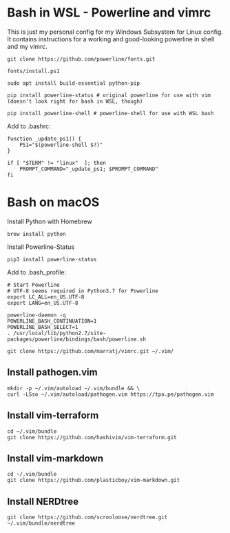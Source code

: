 # Bash in WSL - Powerline and vimrc

This is just my personal config for my Windows Subsystem for Linux config. It contains instructions for a working and good-looking powerline in shell and my vimrc.

```
git clone https://github.com/powerline/fonts.git

fonts/install.ps1

sudo apt install build-essential python-pip

pip install powerline-status # original powerline for use with vim (doesn't look right for bash in WSL, though)

pip install powerline-shell # powerline-shell for use with WSL bash
```

Add to .bashrc:

```
function _update_ps1() {
    PS1="$(powerline-shell $?)"
}

if [ "$TERM" != "linux"  ]; then
    PROMPT_COMMAND="_update_ps1; $PROMPT_COMMAND"
fi
```

# Bash on macOS

Install Python with Homebrew

`brew install python`

Install Powerline-Status

`pip3 install powerline-status`

Add to .bash_profile:

```
# Start Powerline
# UTF-8 seems required in Python3.7 for Powerline
export LC_ALL=en_US.UTF-8
export LANG=en_US.UTF-8

powerline-daemon -q
POWERLINE_BASH_CONTINUATION=1
POWERLINE_BASH_SELECT=1
. /usr/local/lib/python2.7/site-packages/powerline/bindings/bash/powerline.sh

```



`git clone https://github.com/marratj/vimrc.git ~/.vim/`


## Install pathogen.vim

```
mkdir -p ~/.vim/autoload ~/.vim/bundle && \
curl -LSso ~/.vim/autoload/pathogen.vim https://tpo.pe/pathogen.vim
```

## Install vim-terraform

```
cd ~/.vim/bundle
git clone https://github.com/hashivim/vim-terraform.git
```

## Install vim-markdown

```
cd ~/.vim/bundle
git clone https://github.com/plasticboy/vim-markdown.git
```

## Install NERDtree

```
git clone https://github.com/scrooloose/nerdtree.git ~/.vim/bundle/nerdtree

```
